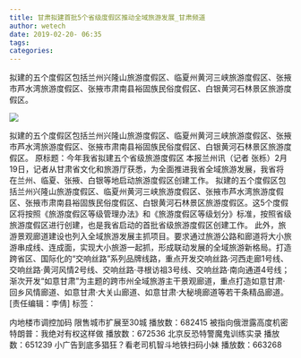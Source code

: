 ```yaml
---
title: 甘肃拟建首批5个省级度假区推动全域旅游发展_甘肃频道
author: wetech
date: 2019-02-20- 06:35
tags: 
categories: 
---
```

拟建的五个度假区包括兰州兴隆山旅游度假区、临夏州黄河三峡旅游度假区、张掖市芦水湾旅游度假区、张掖市肃南县裕固族民俗度假区、白银黄河石林景区旅游度假区。
<!-- more -->
                
<img align="center" border="0" src="http://p2.ifengimg.com/a/2016/0810/204c433878d5cf9size1_w16_h16.png" />
                
                
            
拟建的五个度假区包括兰州兴隆山旅游度假区、临夏州黄河三峡旅游度假区、张掖市芦水湾旅游度假区、张掖市肃南县裕固族民俗度假区、白银黄河石林景区旅游度假区。
原标题：今年我省拟建五个省级旅游度假区
本报兰州讯（记者 张栎）2月19日，记者从甘肃省文化和旅游厅获悉，为全面推进我省全域旅游发展，我省将在兰州、临夏、张掖、白银等地启动旅游度假区创建工作。
拟建的五个度假区包括兰州兴隆山旅游度假区、临夏州黄河三峡旅游度假区、张掖市芦水湾旅游度假区、张掖市肃南县裕固族民俗度假区、白银黄河石林景区旅游度假区。这5个度假区将按照《旅游度假区等级管理办法》和《旅游度假区等级划分》标准，按照省级旅游度假区进行创建，也是我省启动的首批省级旅游度假区创建工作。
此外，旅游景观廊道建设也列入全域旅游发展主抓项目。要求通过旅游公路和廊道将大小旅游串成线、连成面，实现大小旅游一起抓，形成联动发展的全域旅游新格局。打造跨省区、国际化的“交响丝路”系列品牌线路，重点开发交响丝路·河西走廊1号线、交响丝路·黄河风情2号线、交响丝路·寻根访祖3号线、交响丝路·南向通道4号线；渐次开发“如意甘肃”为主题的跨市州全域旅游主干景观廊道，重点打造如意甘肃·回乡风情廊道、如意甘肃·大关山廊道、如意甘肃·大秘境廊道等若干条精品廊道。
[责任编辑：李倩]
标签：
 
 
 
 
 
 
             
内地楼市调控加码 限售城市扩展至30城
播放数：682415
被指向俄泄露高度机密 特朗普：我绝对有权这样做
播放数：672536
北京反恐特警魔鬼训练实录
播放数：651239
小广告到底多猖狂？看老司机智斗地铁扫码小妹
播放数：663268
